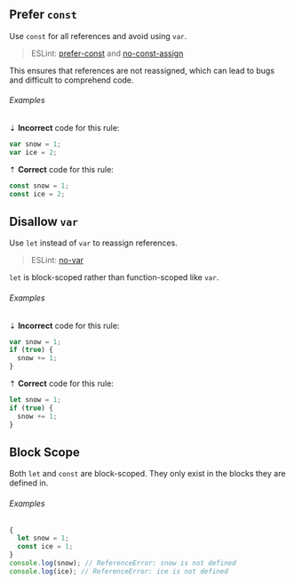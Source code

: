 ## Prefer `const`

Use `const` for all references and avoid using `var`.

> ESLint: [prefer-const][eslint-prefer-const] and [no-const-assign][eslint-no-const-assign]

This ensures that references are not reassigned, which can lead to bugs and difficult to comprehend code.

###### Examples

⇣ **Incorrect** code for this rule:

```js
var snow = 1;
var ice = 2;
```

⇡ **Correct** code for this rule:

```js
const snow = 1;
const ice = 2;
```

## Disallow `var`

Use `let` instead of `var` to reassign references.

> ESLint: [no-var][eslint-no-var]

`let` is block-scoped rather than function-scoped like `var`.

###### Examples

⇣ **Incorrect** code for this rule:

```js
var snow = 1;
if (true) {
  snow += 1;
}
```

⇡ **Correct** code for this rule:

```js
let snow = 1;
if (true) {
  snow += 1;
}
```

## Block Scope

Both `let` and `const` are block-scoped. They only exist in the blocks they are defined in.

###### Examples

```js
{
  let snow = 1;
  const ice = 1;
}
console.log(snow); // ReferenceError: snow is not defined
console.log(ice); // ReferenceError: ice is not defined
```

[eslint-no-const-assign]: https://eslint.org/docs/rules/no-const-assign
[eslint-no-var]: https://eslint.org/docs/rules/no-var
[eslint-prefer-const]: https://eslint.org/docs/rules/prefer-const
